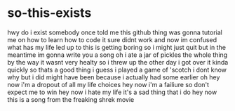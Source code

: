 # so-this-exists
hwy do i exist
somebody once told me this github thing was gonna tutorial me
on how to learn how to code
it sure didnt work and now im confused
what has my life led up to
this is getting boring so i might just quit
but in the meantime im gonna write you a song
oh
i ate a jar of pickles
the whole thing by the way
it wasnt very healty
so i threw up the other day
i got over it kinda quickly
so thats a good thing i guess
i played a game of 'scotch
i dont know why but i did
might have been because
i actually had some earlier
oh
hey now
i'm a dropout
of all my life choices
hey now
i'm a failiure
so don't expect me to win
hey now
i hate my life
it's a sad thing that i do
hey now
this is a song
from the freaking shrek movie
